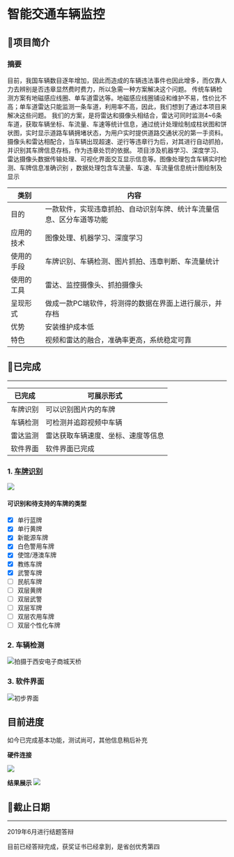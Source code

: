 # 智能交通车辆监控

## 📖项目简介

### 摘要

目前，我国车辆数目逐年增加，因此而造成的车辆违法事件也因此增多，而仅靠人力去辨别是否违章显然费时费力，所以急需一种方案解决这个问题。
传统车辆检测方案有地磁感应线圈、单车道雷达等。地磁感应线圈铺设和维护不易，性价比不高；单车道雷达只能监测一条车道，利用率不高，因此，我们想到了通过本项目来解决这些问题。
我们的方案，是将雷达和摄像头相结合，雷达可同时监测4~6条车道，获取车辆坐标、车流量、车速等统计信息，通过统计处理绘制成柱状图和饼状图，实时显示道路车辆拥堵状态，为用户实时提供道路交通状况的第一手资料。摄像头和雷达相配合，当车辆出现超速、逆行等违章行为后，对其进行自动抓拍，并识别其车牌信息存档，作为违章处罚的依据。
项目涉及机器学习、深度学习、雷达摄像头数据传输处理、可视化界面交互显示信息等。图像处理包含车辆实时检测、车牌信息准确识别
，数据处理包含车流量、车速、车流量信息统计图绘制及显示

|类别|内容|
|------|------|
|目的|一款软件，实现违章抓拍、自动识别车牌、统计车流量信息、区分车道等功能|
|应用的技术|图像处理、机器学习、深度学习|  
|使用的手段|车牌识别、车辆检测、图片抓拍、违章判断、车流量统计|
|使用的工具|雷达、监控摄像头、抓拍摄像头|
|呈现形式|做成一款PC端软件，将测得的数据在界面上进行展示，并存档|
|优势|安装维护成本低|
|特色|视频和雷达的融合，准确率更高，系统稳定可靠|

## 🍉已完成
---
|已完成|可展示形式|
|-|-|
|车牌识别|可以识别图片内的车牌|
|车辆检测|可检测并追踪视频中车辆|
|雷达监测|雷达获取车辆速度、坐标、速度等信息|
|软件界面|软件界面已完成|

### 1. [车牌识别](https://github.com/ljgithub669/intellent-transportation/tree/master/Jie%20Li)


![](http://ww1.sinaimg.cn/large/006YKa8tly1g4lqwky1dsj311y0kgaun.jpg)
#### 可识别和待支持的车牌的类型

- [x] 单行蓝牌
- [x] 单行黄牌
- [x] 新能源车牌
- [x] 白色警用车牌
- [x] 使馆/港澳车牌
- [x] 教练车牌
- [x] 武警车牌
- [ ] 民航车牌
- [ ] 双层黄牌
- [ ] 双层武警
- [ ] 双层军牌
- [ ] 双层农用车牌
- [ ] 双层个性化车牌

### 2. 车辆检测

![拍摄于西安电子商城天桥](http://ww1.sinaimg.cn/large/006YKa8tly1g4kbmr9oklj30gb0fmk2e.jpg)

### 3. 软件界面

![初步界面](http://ww1.sinaimg.cn/large/006YKa8tly1g4kbjt8owwj311y0lckjl.jpg)


## 目前进度

如今已完成基本功能，测试尚可，其他信息稍后补充

**硬件连接**

![](http://ww1.sinaimg.cn/large/006YKa8tly1g4mlr7k4hkj30zk0qogxk.jpg)

**结果展示**
![](http://ww1.sinaimg.cn/large/006YKa8tly1g4kbb8wncag30tn0fjaig.gif)

## 🚀截止日期
---
2019年6月进行结题答辩

目前已经答辩完成，获奖证书已经拿到，是省创优秀第四
